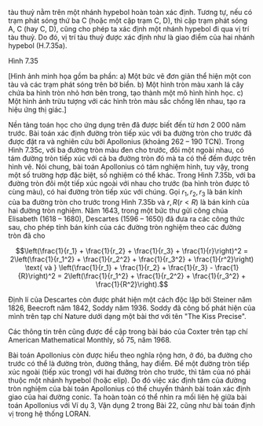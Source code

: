 tàu thuỷ nằm trên một nhánh hypebol hoàn toàn xác định. Tương tự, nếu có trạm phát sóng thứ ba C (hoặc một cặp trạm C, D), thì cặp trạm phát sóng A, C (hay C, D), cũng cho phép ta xác định một nhánh hypebol đi qua vị trí tàu thuỷ. Do đó, vị trí tàu thuỷ được xác định như là giao điểm của hai nhánh hypebol (H.7.35a).

Hình 7.35

[Hình ảnh minh họa gồm ba phần:
a) Một bức vẽ đơn giản thể hiện một con tàu và các trạm phát sóng trên bờ biển.
b) Một hình tròn màu xanh lá cây chứa ba hình tròn nhỏ hơn bên trong, tạo thành một mô hình hình học.
c) Một hình ảnh trừu tượng với các hình tròn màu sắc chồng lên nhau, tạo ra hiệu ứng thị giác.]

Nền tảng toán học cho ứng dụng trên đã được biết đến từ hơn 2 000 năm trước. Bài toán xác định đường tròn tiếp xúc với ba đường tròn cho trước đã được đặt ra và nghiên cứu bởi Apollonius (khoảng 262 – 190 TCN). Trong Hình 7.35c, với ba đường tròn màu đen cho trước, đôi một ngoài nhau, có tám đường tròn tiếp xúc với cả ba đường tròn đó mà ta có thể đếm được trên hình vẽ. Nói chung, bài toán Apollonius có tám nghiệm hình, tuy vậy, trong một số trường hợp đặc biệt, số nghiệm có thể khác. Trong Hình 7.35b, với ba đường tròn đôi một tiếp xúc ngoài với nhau cho trước (ba hình tròn được tô cùng màu), có hai đường tròn tiếp xúc với chúng. Gọi $r_1, r_2, r_3$ là bán kính của ba đường tròn cho trước trong Hình 7.35b và $r, R (r < R)$ là bán kính của hai đường tròn nghiệm. Năm 1643, trong một bức thư gửi công chúa Elisabeth (1618 – 1680), Descartes (1596 – 1650) đã đưa ra các công thức sau, cho phép tính bán kính của các đường tròn nghiệm theo các đường tròn đã cho

$$\left(\frac{1}{r_1} + \frac{1}{r_2} + \frac{1}{r_3} + \frac{1}{r}\right)^2 = 2\left(\frac{1}{r_1^2} + \frac{1}{r_2^2} + \frac{1}{r_3^2} + \frac{1}{r^2}\right) \text{ và } \left(\frac{1}{r_1} + \frac{1}{r_2} + \frac{1}{r_3} - \frac{1}{R}\right)^2 = 2\left(\frac{1}{r_1^2} + \frac{1}{r_2^2} + \frac{1}{r_3^2} + \frac{1}{R^2}\right).$$

Định lí của Descartes còn được phát hiện một cách độc lập bởi Steiner năm 1826, Beecroft năm 1842, Soddy năm 1936. Soddy đã công bố phát hiện của mình trên tạp chí Nature dưới dạng một bài thơ với tên "The Kiss Precise".

Các thông tin trên cũng được đề cập trong bài báo của Coxter trên tạp chí American Mathematical Monthly, số 75, năm 1968.

Bài toán Apollonius còn được hiểu theo nghĩa rộng hơn, ở đó, ba đường cho trước có thể là đường tròn, đường thẳng, hay điểm. Để một đường tròn tiếp xúc ngoài (tiếp xúc trong) với hai đường tròn cho trước, thì tâm của nó phải thuộc một nhánh hypebol (hoặc elip). Do đó việc xác định tâm của đường tròn nghiệm của bài toán Apollonius có thể chuyển thành bài toán xác định giao của hai đường conic. Ta hoàn toàn có thể nhìn ra mối liên hệ giữa bài toán Apollonius với Ví dụ 3, Vận dụng 2 trong Bài 22, cũng như bài toán định vị trong hệ thống LORAN.